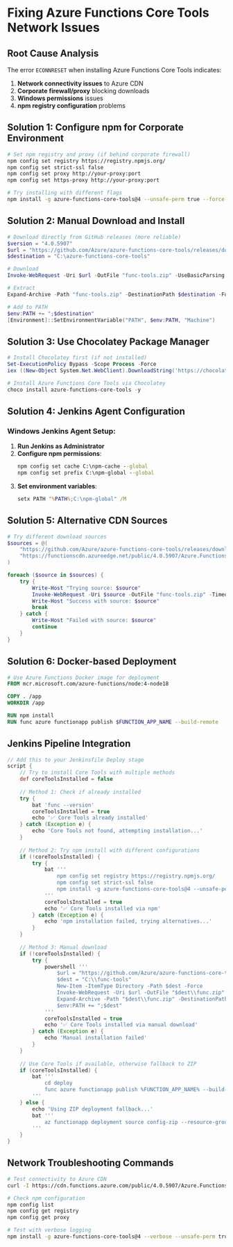 # Fixing Azure Functions Core Tools Network Issues

## Root Cause Analysis
The error `ECONNRESET` when installing Azure Functions Core Tools indicates:
1. **Network connectivity issues** to Azure CDN
2. **Corporate firewall/proxy** blocking downloads
3. **Windows permissions** issues
4. **npm registry configuration** problems

## Solution 1: Configure npm for Corporate Environment

```bash
# Set npm registry and proxy (if behind corporate firewall)
npm config set registry https://registry.npmjs.org/
npm config set strict-ssl false
npm config set proxy http://your-proxy:port
npm config set https-proxy http://your-proxy:port

# Try installing with different flags
npm install -g azure-functions-core-tools@4 --unsafe-perm true --force
```

## Solution 2: Manual Download and Install

```powershell
# Download directly from GitHub releases (more reliable)
$version = "4.0.5907"
$url = "https://github.com/Azure/azure-functions-core-tools/releases/download/$version/Azure.Functions.Cli.win-x64.$version.zip"
$destination = "C:\azure-functions-core-tools"

# Download
Invoke-WebRequest -Uri $url -OutFile "func-tools.zip" -UseBasicParsing

# Extract
Expand-Archive -Path "func-tools.zip" -DestinationPath $destination -Force

# Add to PATH
$env:PATH += ";$destination"
[Environment]::SetEnvironmentVariable("PATH", $env:PATH, "Machine")
```

## Solution 3: Use Chocolatey Package Manager

```powershell
# Install Chocolatey first (if not installed)
Set-ExecutionPolicy Bypass -Scope Process -Force
iex ((New-Object System.Net.WebClient).DownloadString('https://chocolatey.org/install.ps1'))

# Install Azure Functions Core Tools via Chocolatey
choco install azure-functions-core-tools -y
```

## Solution 4: Jenkins Agent Configuration

### Windows Jenkins Agent Setup:
1. **Run Jenkins as Administrator**
2. **Configure npm permissions**:
   ```cmd
   npm config set cache C:\npm-cache --global
   npm config set prefix C:\npm-global --global
   ```
3. **Set environment variables**:
   ```cmd
   setx PATH "%PATH%;C:\npm-global" /M
   ```

## Solution 5: Alternative CDN Sources

```powershell
# Try different download sources
$sources = @(
    "https://github.com/Azure/azure-functions-core-tools/releases/download/4.0.5907/Azure.Functions.Cli.win-x64.4.0.5907.zip",
    "https://functionscdn.azureedge.net/public/4.0.5907/Azure.Functions.Cli.win-x64.4.0.5907.zip"
)

foreach ($source in $sources) {
    try {
        Write-Host "Trying source: $source"
        Invoke-WebRequest -Uri $source -OutFile "func-tools.zip" -TimeoutSec 30
        Write-Host "Success with source: $source"
        break
    } catch {
        Write-Host "Failed with source: $source"
        continue
    }
}
```

## Solution 6: Docker-based Deployment

```dockerfile
# Use Azure Functions Docker image for deployment
FROM mcr.microsoft.com/azure-functions/node:4-node18

COPY . /app
WORKDIR /app

RUN npm install
RUN func azure functionapp publish $FUNCTION_APP_NAME --build-remote
```

## Jenkins Pipeline Integration

```groovy
// Add this to your Jenkinsfile Deploy stage
script {
    // Try to install Core Tools with multiple methods
    def coreToolsInstalled = false
    
    // Method 1: Check if already installed
    try {
        bat 'func --version'
        coreToolsInstalled = true
        echo '✅ Core Tools already installed'
    } catch (Exception e) {
        echo 'Core Tools not found, attempting installation...'
    }
    
    // Method 2: Try npm install with different configurations
    if (!coreToolsInstalled) {
        try {
            bat '''
                npm config set registry https://registry.npmjs.org/
                npm config set strict-ssl false
                npm install -g azure-functions-core-tools@4 --unsafe-perm true --force --timeout=300000
            '''
            coreToolsInstalled = true
            echo '✅ Core Tools installed via npm'
        } catch (Exception e) {
            echo 'npm installation failed, trying alternatives...'
        }
    }
    
    // Method 3: Manual download
    if (!coreToolsInstalled) {
        try {
            powershell '''
                $url = "https://github.com/Azure/azure-functions-core-tools/releases/download/4.0.5907/Azure.Functions.Cli.win-x64.4.0.5907.zip"
                $dest = "C:\\func-tools"
                New-Item -ItemType Directory -Path $dest -Force
                Invoke-WebRequest -Uri $url -OutFile "$dest\\func.zip" -UseBasicParsing
                Expand-Archive -Path "$dest\\func.zip" -DestinationPath $dest -Force
                $env:PATH += ";$dest"
            '''
            coreToolsInstalled = true
            echo '✅ Core Tools installed via manual download'
        } catch (Exception e) {
            echo 'Manual installation failed'
        }
    }
    
    // Use Core Tools if available, otherwise fallback to ZIP
    if (coreToolsInstalled) {
        bat '''
            cd deploy
            func azure functionapp publish %FUNCTION_APP_NAME% --build-remote
        '''
    } else {
        echo 'Using ZIP deployment fallback...'
        bat '''
            az functionapp deployment source config-zip --resource-group %RESOURCE_GROUP% --name %FUNCTION_APP_NAME% --src %DEPLOYMENT_PACKAGE% --build-remote true
        '''
    }
}
```

## Network Troubleshooting Commands

```bash
# Test connectivity to Azure CDN
curl -I https://cdn.functions.azure.com/public/4.0.5907/Azure.Functions.Cli.win-x64.4.0.5907.zip

# Check npm configuration
npm config list
npm config get registry
npm config get proxy

# Test with verbose logging
npm install -g azure-functions-core-tools@4 --verbose --unsafe-perm true
```